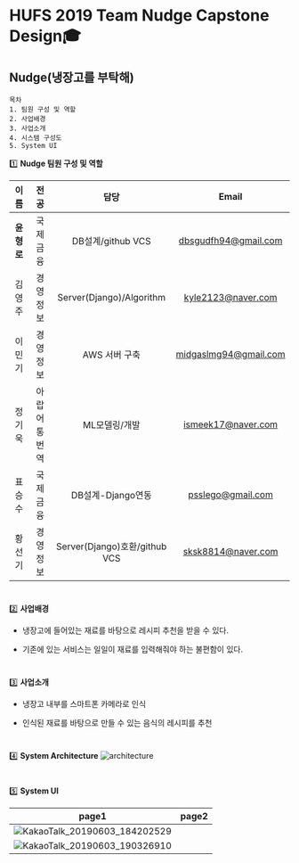 HUFS 2019 Team Nudge Capstone Design:mortar_board:
==========
Nudge(냉장고를 부탁해)
-----

~~~
목차
1. 팀원 구성 및 역할
2. 사업배경
3. 사업소개
4. 시스템 구성도
5. System UI 
~~~

:one:
**Nudge 팀원 구성 및 역할**

|이름|전공|담당|Email|
|:-------:|:-------:|:------:|:--------:|
|**윤형로**|국제금융|DB설계/github VCS |<dbsgudfh94@gmail.com>|
|김영주|경영정보|Server(Django)/Algorithm|<kyle2123@naver.com>|
|이민기|경영정보|AWS 서버 구축|<midgaslmg94@gmail.com>|
|정기욱|아랍어통번역|ML모델링/개발|<ismeek17@naver.com>|
|표승수|국제금융|DB설계-Django연동|<psslego@gmail.com>|
|황선기|경영정보|Server(Django)호환/github VCS|<sksk8814@naver.com>|  


#
#


:two: **사업배경**

* 냉장고에 들어있는 재료를 바탕으로 레시피 추천을 받을 수 있다. 

* 기존에 있는 서비스는 일일이 재료를 입력해줘야 하는 불편함이 있다.


#
#

:three: **사업소개**

* 냉장고 내부를 스마트폰 카메라로 인식  

* 인식된 재료를 바탕으로 만들 수 있는 음식의 레시피를 추천

#     
#


:four: **System Architecture**
![architecture](https://user-images.githubusercontent.com/49775240/58313386-647a6a00-7e48-11e9-9b02-d54c94d4f13b.png)

#
#
:five: **System UI**

|page1|page2|
|:-------:|:-------:|
|![KakaoTalk_20190603_184202529](https://user-images.githubusercontent.com/49775240/58795703-4fff5400-8636-11e9-9799-ff72b5e73ea0.png)
|![KakaoTalk_20190603_190326910](https://user-images.githubusercontent.com/49775240/58795762-71f8d680-8636-11e9-8757-b7e18e976623.png)|


